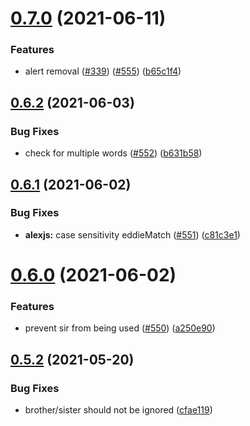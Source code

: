 # [0.7.0](https://github.com/EddieHubCommunity/EddieBot/compare/v0.6.2...v0.7.0) (2021-06-11)


### Features

* alert removal ([#339](https://github.com/EddieHubCommunity/EddieBot/issues/339)) ([#555](https://github.com/EddieHubCommunity/EddieBot/issues/555)) ([b65c1f4](https://github.com/EddieHubCommunity/EddieBot/commit/b65c1f49af424cd96ad219fdd5d4f6cd839d1ae9))



## [0.6.2](https://github.com/EddieHubCommunity/EddieBot/compare/v0.6.1...v0.6.2) (2021-06-03)


### Bug Fixes

* check for multiple words ([#552](https://github.com/EddieHubCommunity/EddieBot/issues/552)) ([b631b58](https://github.com/EddieHubCommunity/EddieBot/commit/b631b58f41547501ec89d3d0832185b1818d3171))



## [0.6.1](https://github.com/EddieHubCommunity/EddieBot/compare/v0.6.0...v0.6.1) (2021-06-02)


### Bug Fixes

* **alexjs:** case sensitivity eddieMatch ([#551](https://github.com/EddieHubCommunity/EddieBot/issues/551)) ([c81c3e1](https://github.com/EddieHubCommunity/EddieBot/commit/c81c3e166b4b9ef6003459a4f1b5cc8107517101))



# [0.6.0](https://github.com/EddieHubCommunity/EddieBot/compare/v0.5.2...v0.6.0) (2021-06-02)


### Features

* prevent sir from being used ([#550](https://github.com/EddieHubCommunity/EddieBot/issues/550)) ([a250e90](https://github.com/EddieHubCommunity/EddieBot/commit/a250e90000a23db33338808cb0493e5914df7976))



## [0.5.2](https://github.com/EddieHubCommunity/EddieBot/compare/v0.5.1...v0.5.2) (2021-05-20)


### Bug Fixes

* brother/sister should not be ignored ([cfae119](https://github.com/EddieHubCommunity/EddieBot/commit/cfae1195dc3ce44c4922d6547c73d311d7b461e8))



